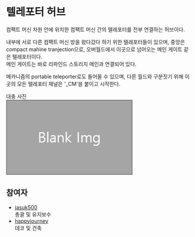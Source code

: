 # 텔레포터 허브

컴팩트 머신 차원 안에 위치한 컴팩트 머신 간의 텔레포터를 전부 연결하는 허브이다.

내부에 서로 다른 컴팩트 머신 방을 왔다갔다 하기 위한 텔레포터들이 있으며,
중앙은 compact mahine tranjection으로, 오버월드에서 이곳으로 넘어오는 메인 게이트 같은 텔레포터이다.  
메인 게이트는 바로 리파인드 스토리지 메인과 연결되어 있다.

메카니즘의 portable teleporter로도 들어올 수 있으며, 다른 월드와 구분짓기 위해 이곳의 모든 텔레포터 채널은 '_CM'을 붙이고 시작한다.

대충 사진  
![사진](../../asset/blank_img.jpg)

## 참여자
<!-- player_desc_open -->
- [jasuk500](../members/jasuk500.md)  
총괄 및 유지보수
- [happyjourney](../members/happyjourney.md)  
데코 및 건축
<!-- player_desc_close -->